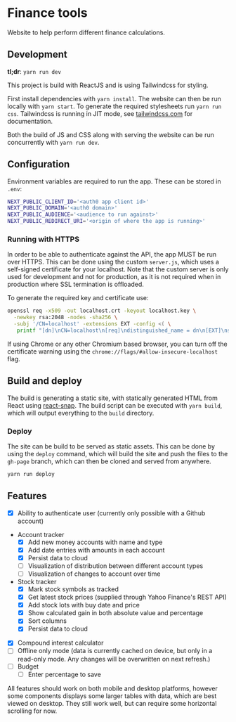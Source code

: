 # Finance tools

Website to help perform different finance calculations.

## Development

**tl;dr**: `yarn run dev`

This project is build with ReactJS and is using Tailwindcss for styling.

First install dependencies with `yarn install`.
The website can then be run locally with `yarn start`.
To generate the required stylesheets run `yarn run css`.
Tailwindcss is running in JIT mode, see [tailwindcss.com](https://tailwindcss.com/) for documentation.

Both the build of JS and CSS along with serving the website can be run concurrently with `yarn run dev`.

## Configuration

Environment variables are required to run the app. These can be stored in `.env`:

```sh
NEXT_PUBLIC_CLIENT_ID='<auth0 app client id>'
NEXT_PUBLIC_DOMAIN='<auth0 domain>'
NEXT_PUBLIC_AUDIENCE='<audience to run against>'
NEXT_PUBLIC_REDIRECT_URI='<origin of where the app is running>'
```

### Running with HTTPS

In order to be able to authenticate against the API, the app MUST be run over HTTPS.
This can be done using the custom `server.js`, which uses a self-signed certificate for your localhost.
Note that the custom server is only used for development and not for production, as it is not required when in production where SSL termination is offloaded.

To generate the required key and certificate use:

```sh
openssl req -x509 -out localhost.crt -keyout localhost.key \
  -newkey rsa:2048 -nodes -sha256 \
  -subj '/CN=localhost' -extensions EXT -config <( \
   printf "[dn]\nCN=localhost\n[req]\ndistinguished_name = dn\n[EXT]\nsubjectAltName=DNS:localhost\nkeyUsage=digitalSignature\nextendedKeyUsage=serverAuth")
```

If using Chrome or any other Chromium based browser, you can turn off the certificate warning using the `chrome://flags/#allow-insecure-localhost` flag.

## Build and deploy

The build is generating a static site, with statically generated HTML from React using [react-snap](https://www.npmjs.com/package/react-snap).
The build script can be executed with `yarn build`, which will output everything to the `build` directory.

### Deploy

The site can be build to be served as static assets.
This can be done by using the `deploy` command, which will build the site and push the files to the `gh-page` branch, which can then be cloned and served from anywhere.

```sh
yarn run deploy
```

## Features

- [x] Ability to authenticate user (currently only possible with a Github account)
- Account tracker
  - [x] Add new money accounts with name and type
  - [x] Add date entries with amounts in each account
  - [x] Persist data to cloud
  - [ ] Visualization of distribution between different account types
  - [ ] Visualization of changes to account over time
- Stock tracker
  - [x] Mark stock symbols as tracked
  - [x] Get latest stock prices (supplied through Yahoo Finance's REST API)
  - [x] Add stock lots with buy date and price
  - [x] Show calculated gain in both absolute value and percentage
  - [x] Sort columns
  - [x] Persist data to cloud
- [x] Compound interest calculator
- [ ] Offline only mode (data is currently cached on device, but only in a read-only mode. Any changes will be overwritten on next refresh.)
- [ ] Budget
  - [ ] Enter percentage to save

All features should work on both mobile and desktop platforms, however some components displays some larger tables with data, which are best viewed on desktop.
They still work well, but can require some horizontal scrolling for now.

